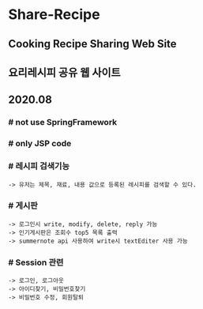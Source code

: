 # Share-Recipe
## Cooking Recipe Sharing Web Site
## 요리레시피 공유 웹 사이트
## 2020.08

### # not use SpringFramework
### # only JSP code


### # 레시피 검색기능
    -> 유저는 제목, 재료, 내용 값으로 등록된 레시피를 검색할 수 있다.
    
### # 게시판
    -> 로그인시 write, modify, delete, reply 가능
    -> 인기게시판은 조회수 top5 목록 출력
    -> summernote api 사용하여 write시 textEditer 사용 가능

### # Session 관련
    -> 로그인, 로그아웃
    -> 아이디찾기, 비밀번호찾기
    -> 비밀번호 수정, 회원탈퇴
    
